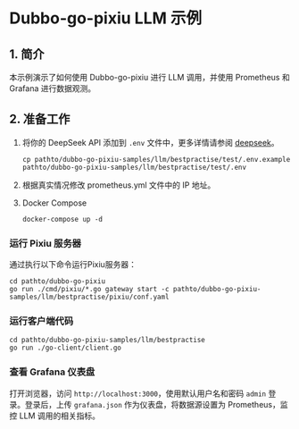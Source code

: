 # **Dubbo-go-pixiu LLM 示例**

## 1. **简介**

本示例演示了如何使用 Dubbo-go-pixiu 进行 LLM 调用，并使用 Prometheus 和 Grafana 进行数据观测。

## 2. **准备工作**


1. 将你的 DeepSeek API 添加到 `.env` 文件中，更多详情请参阅 [deepseek](https://platform.deepseek.com)。

    ```shell
    cp pathto/dubbo-go-pixiu-samples/llm/bestpractise/test/.env.example pathto/dubbo-go-pixiu-samples/llm/bestpractise/test/.env
    ```
2. 根据真实情况修改 prometheus.yml 文件中的 IP 地址。

3. Docker Compose
    ```shell
    docker-compose up -d
    ```
    
### **运行 Pixiu 服务器**

通过执行以下命令运行Pixiu服务器：

```shell
cd pathto/dubbo-go-pixiu
go run ./cmd/pixiu/*.go gateway start -c pathto/dubbo-go-pixiu-samples/llm/bestpractise/pixiu/conf.yaml
```

### **运行客户端代码**

```shell
cd pathto/dubbo-go-pixiu-samples/llm/bestpractise
go run ./go-client/client.go
```

### **查看 Grafana 仪表盘**

打开浏览器，访问 `http://localhost:3000`，使用默认用户名和密码 `admin` 登录。登录后，上传 `grafana.json` 作为仪表盘，将数据源设置为 Prometheus，监控 LLM 调用的相关指标。